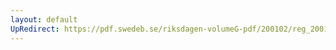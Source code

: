 ```yaml
---
layout: default
UpRedirect: https://pdf.swedeb.se/riksdagen-volumeG-pdf/200102/reg_200102/reg_200102_0462.pdf
---
```

